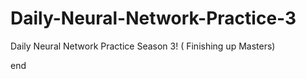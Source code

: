 # Daily-Neural-Network-Practice-3
Daily Neural Network Practice Season 3! ( Finishing up Masters)




















end 